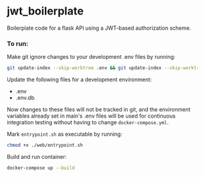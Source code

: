 # jwt_boilerplate
Boilerplate code for a flask API using a JWT-based authorization scheme.

### To run:
Make git ignore changes to your development .env files by running:
```bash
git update-index --skip-worktree .env && git update-index --skip-worktree .env.db
```

Update the following files for a development environment:
- .env
- .env.db

Now changes to these files will not be tracked in git, and the environment variables already set in main's .env files will be used for continuous integration testing without having to change ```docker-compose.yml```.

Mark ```entrypoint.sh``` as executable by running:
```bash
chmod +x ./web/entrypoint.sh
```

Build and run container:
```bash
docker-compose up --build
```
